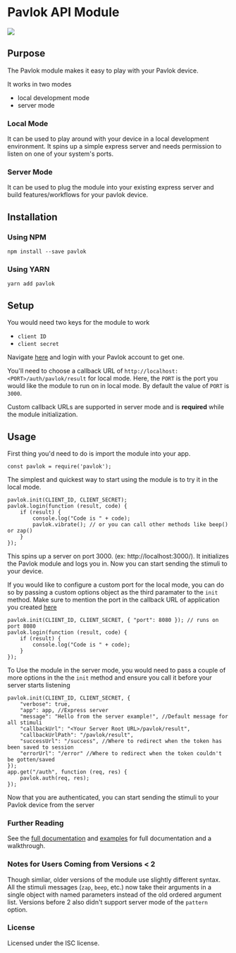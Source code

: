 # Pavlok API Module
<a href="https://pavlok-developer-playground.herokuapp.com/" target="_blank"><img src="https://img.shields.io/badge/-Test%20On%20Pavlok%20Developer%20Playground-brightgreen?style=for-the-badge" /></a>
## Purpose
The Pavlok module makes it easy to play with your Pavlok device.

It works in two modes
- local development mode
- server mode

### Local Mode 

It can be used to play around with your device in a local development environment. It spins up a simple express server and needs permission to listen on one of your system's ports.

### Server Mode

It can be used to plug the module into your existing express server and build features/workflows for your pavlok device. 

## Installation

### Using NPM

```
npm install --save pavlok
```

### Using YARN

```
yarn add pavlok
```

## Setup

You would need two keys for the module to work
- `client ID`
- `client secret`

Navigate [here](http://pavlok-mvp.herokuapp.com/oauth/applications) and login with your Pavlok account to get one.

You'll need to choose a callback URL of `http://localhost:<PORT>/auth/pavlok/result` for local mode. Here, the `PORT` is the port you would like the module to run on in local mode. By default the value of `PORT` is `3000`.

Custom callback URLs are supported in server mode and is **required** while the module initialization.

## Usage

First thing you'd need to do is import the module into your app.

```
const pavlok = require('pavlok');
```

The simplest and quickest way to start using the module is to try it in the local mode.

```
pavlok.init(CLIENT_ID, CLIENT_SECRET);
pavlok.login(function (result, code) {
	if (result) {
		console.log("Code is " + code);
		pavlok.vibrate(); // or you can call other methods like beep() or zap()
	}
});
```

This spins up a server on port 3000.  (ex: http://localhost:3000/). It initializes the Pavlok module and logs you in. Now you can start sending the stimuli to your device.

If you would like to configure a custom port for the local mode, you can do so by passing a custom options object as the third paramater to the `init` method. Make sure to mention the port in the callback URL of application you created [here](http://pavlok-mvp.herokuapp.com/oauth/applications)

```
pavlok.init(CLIENT_ID, CLIENT_SECRET, { "port": 8080 }); // runs on port 8080
pavlok.login(function (result, code) {
	if (result) {
		console.log("Code is " + code);
	}
});
```

To Use the module in the server mode, you would need to pass a couple of more options in the the `init` method and ensure you call it before your server starts listening

```
pavlok.init(CLIENT_ID, CLIENT_SECRET, {
	"verbose": true,
	"app": app, //Express server
	"message": "Hello from the server example!", //Default message for all stimuli
	"callbackUrl": "<Your Server Root URL>/pavlok/result",
	"callbackUrlPath": "/pavlok/result",
	"successUrl": "/success", //Where to redirect when the token has been saved to session
	"errorUrl": "/error" //Where to redirect when the token couldn't be gotten/saved
});
app.get("/auth", function (req, res) {
	pavlok.auth(req, res);
});
```

Now that you are authenticated, you can start sending the stimuli to your Pavlok device from the server

### Further Reading
See the [full documentation](https://github.com/Behavioral-Technology-Group/Pavlok_Node_Module/wiki) and [examples](https://github.com/Behavioral-Technology-Group/Pavlok-Node-Samples) for full documentation and a walkthrough. 

### Notes for Users Coming from Versions < 2
Though simliar, older versions of the module use slightly different syntax.
All the stimuli messages (`zap`, `beep`, etc.) now take their arguments in a 
single object with named parameters instead of the old ordered argument list.
Versions before 2 also didn't support server mode of the `pattern` option.

### License
Licensed under the ISC license. 
